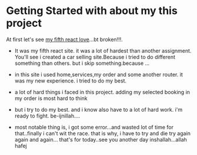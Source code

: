 # Getting Started with about my this project

At first let's see  [my fifth react love](https://car-deal-project.web.app/)...bt broken!!!.

* It was my fifth react site. it was a lot of hardest than another assignment. You'll see i created a car selling site.Because i tried to do different something than others. but i skip something.because ...

* in this site i used home,services,my order and some another router. it was my new experience. i tried to do my best.

* a lot of hard things i faced in this project. adding my selected booking in my order is most hard to think
* but i try to do my best. and i know also have to a lot of hard work. i'm ready to fight. be-ijnillah....
* most notable thing is, i got some error...and wasted lot of time for that..finally i can't wit the race. that is why, i have to try and die try again again and again... that's for today..see you another day inshallah...allah hafej